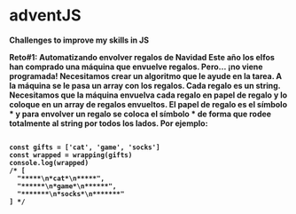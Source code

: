 # adventJS
<strong>Challenges to improve my skills in JS<strong>

Reto#1: Automatizando envolver regalos de Navidad
Este año los elfos han comprado una máquina que envuelve regalos. Pero… ¡no viene programada! Necesitamos crear un algoritmo que le ayude en la tarea.
A la máquina se le pasa un array con los regalos. Cada regalo es un string. Necesitamos que la máquina envuelva cada regalo en papel de regalo y lo coloque en un array de regalos envueltos.
El papel de regalo es el símbolo * y para envolver un regalo se coloca el símbolo * de forma que rodee totalmente al string por todos los lados. Por ejemplo:

<code>
const gifts = ['cat', 'game', 'socks']  
const wrapped = wrapping(gifts)  
console.log(wrapped)  
/* [
  "*****\n*cat*\n*****",
  "******\n*game*\n******",
  "*******\n*socks*\n*******"
] */
</code>
